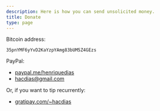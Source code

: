 ```yaml
---
description: Here is how you can send unsolicited money.
title: Donate
type: page
---
```


Bitcoin address:

```
35pnYMF6yYvD2KaYzpYAmg83bUM5Z4GEzs
```

PayPal: 

- [paypal.me/henriquedias](https://www.paypal.me/henriquedias)
- hacdias@gmail.com

Or, if you want to tip recurrently:

- [gratipay.com/~hacdias](https://gratipay.com/~hacdias/)
